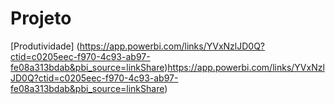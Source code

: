 # Projeto
[Produtividade] (https://app.powerbi.com/links/YVxNzlJD0Q?ctid=c0205eec-f970-4c93-ab97-fe08a313bdab&pbi_source=linkShare)https://app.powerbi.com/links/YVxNzlJD0Q?ctid=c0205eec-f970-4c93-ab97-fe08a313bdab&pbi_source=linkShare)
